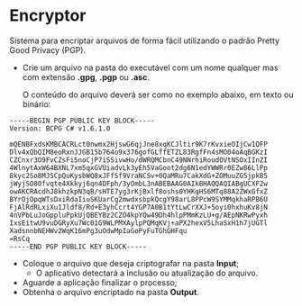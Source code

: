 # Encryptor

Sistema para encriptar arquivos de forma fácil utilizando o padrão
Pretty Good Privacy (PGP).

* Crie um arquivo na pasta do executável com um nome qualquer mas com
 extensão __.gpg__, __.pgp__ ou __.asc__.
    
    O conteúdo do arquivo deverá ser como no exemplo abaixo, em texto ou binário:
```text
-----BEGIN PGP PUBLIC KEY BLOCK-----
Version: BCPG C# v1.6.1.0

mQENBFxdsKMBCACRLct0nwmx2HjswG6qjJne8xqKCJltir9K7rKvxieOIjCw1QFP
Dlv4xQbQIM8eoRxnJJGB15b764o9x376gofGLffETZL83RgfFn4sMO04oAqBGKzI
CZCnxr3O9FvCZsFi5noCjP7iSSivwHo/dWRQMCbnC49NNrhiRoudOVtNSOxIInZI
4WlnytAxW64BXNL7xm5qxGVUiadvLk3yEh5VaGoot2dg6N1edYWWRr0EZw86LlPp
8kyc2So8MJSCpQuKysbWQ8xJFfSf9VraNCSv+0QaMRu7CakXdG+ZOMuuZG5jpkB5
jWyjSO80fvqte4Xkkyj6qn4DFph/3yOmbL3nABEBAAG0AIkBHAQQAQIABgUCXF2w
owAKCRAcdhJ8khzkpN3qB/sHTE7yg3rKjBxlf8oshs0YHKgHS6MTq88A2ZWxGfxZ
BYrOjOpqWTsDxiRdaIiuSKUarCg2mwdxsbpkQcgY98arL8PPcW9SYMMqkhaRPB6U
FjAlRdRLxiXu1Jldf8/Rd+E3yhCcrt4YGP7A0B1tYtLwCrXXJ+5oyi0hxhuKv8jN
4nVPbLuJoGppluPpkUjQBEYBz2CZO4kpYQw49Dh4hlpPMmKzLU+g/AEpNKRwPyxh
IxsEitwU9vuDGRyXu7Wc01G9WLPMXAylpPQMqKVj+aPX2hexV5LhaSxH1h7jUGTl
XadsnnbNEHWv2WqK16mPg3uOdwMpIaGoPyFuTGhGHFqu
=RsCq
-----END PGP PUBLIC KEY BLOCK-----

```
* Coloque o arquivo que deseja criptografar na pasta __Input__;
    * O aplicativo detectará a inclusão ou atualização do arquivo.
* Aguarde a aplicação finalizar o processo;
* Obtenha o arquivo encriptado na pasta __Output__.